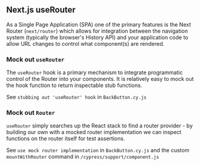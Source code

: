 ## Next.js useRouter

As a Single Page Application (SPA) one of the primary features is the Next Router (`next/router`) which allows for integration between the navigation system (typically the browser's History API) and your application code to allow URL changes to control what component(s) are rendered.

### Mock out `useRouter`

The `useRouter` hook is a primary mechanism to integrate programmatic control of the Router into your components. It is relatively easy to mock out the hook function to return inspectable stub functions.

See `stubbing out 'useRouter' hook` in `BackButton.cy.js`

### Mock out `Router`

`useRouter` simply searches up the React stack to find a router provider - by building our own with a mocked router implementation we can inspect functions on the router itself for test assertions.

See `use mock router implementation` in `BackButton.cy.js` and the custom `mountWithRouter` command in `/cypress/support/component.js`